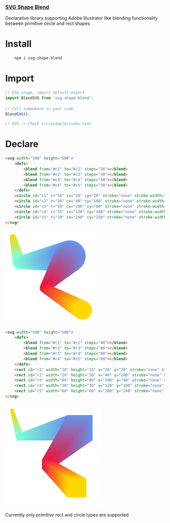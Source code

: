 ### [SVG Shape Blend](https://www.npmjs.com/package/svg-shape-blend)

Declarative library supporting Adobe Illustrator like blending functionality between primitive circle and rect shapes

# Install
```bash
	npm i svg-shape-blend
```

# Import 
```javascript
// ES6 usage, import default export
import BlendSVG from 'svg-shape-blend';

// Call somewhere in your code
BlendSVG();
```

```javascript
// ES5 -> Check src/example/index.html
```

# Declare

```html
<svg width="500" height="500">
	<defs>
		<blend from="#c1" to="#c2" steps="20"></blend>
		<blend from="#c2" to="#c3" steps="30"></blend>
		<blend from="#c3" to="#c4" steps="40"></blend>
		<blend from="#c4" to="#c5" steps="30"></blend>
	</defs>
	<circle id="c1" r="10" cx="20" cy="20" stroke="none" stroke-width="1" fill="#ffd700"></circle>
	<circle id="c2" r="20" cx="40" cy="100" stroke="none" stroke-width="5" fill="#7fffd4"></circle>
	<circle id="c3" r="50" cx="200" cy="80" stroke="none" stroke-width="5" fill="#6495ed"></circle>
	<circle id="c4" r="15" cx="120" cy="180" stroke="none" stroke-width="5" fill="#ed143d"></circle>
	<circle id="c5" r="30" cx="240" cy="250" stroke="none" stroke-width="5" fill="#ffd700"></circle>
</svg>
```

![Circle example](/src/examples/test1.png)


```html
<svg width="500" height="500">
	<defs>
		<blend from="#r1" to="#r2" steps="40"></blend>
		<blend from="#r2" to="#r3" steps="80"></blend>
		<blend from="#r3" to="#r4" steps="80"></blend>
		<blend from="#r4" to="#r5" steps="60"></blend>
	</defs>
	<rect id="r1" width="10" height="10" x="20" y="20" stroke="none" stroke-width="1" fill="#ffd700"></rect>
	<rect id="r2" width="20" height="20" x="40" y="100" stroke="none" stroke-width="5" fill="#7fffd4"></rect>
	<rect id="r3" width="80" height="80" x="200" y="40" stroke="none" stroke-width="5" fill="#6495ed"></rect>
	<rect id="r4" width="30" height="30" x="120" y="180" stroke="none" stroke-width="5" fill="#ed143d"></rect>
	<rect id="r5" width="60" height="60" x="200" y="240" stroke="none" stroke-width="5" fill="#ffd700"></rect>
</svg>
```

![Rect example](/src/examples/test2.png)

Currently only primitive rect and circle types are supported